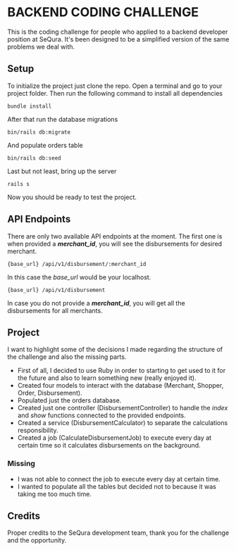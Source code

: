 # BACKEND CODING CHALLENGE

This is the coding challenge for people who applied to a backend developer position at SeQura. 
It's been designed to be a simplified version of the same problems we deal with.

## Setup

To initialize the project just clone the repo.
Open a terminal and go to your project folder. Then run the following command to install all dependencies
```
bundle install
```
After that run the database migrations
```
bin/rails db:migrate
```
And populate orders table
```
bin/rails db:seed
```
Last but not least, bring up the server
```
rails s
```
Now you should be ready to test the project.

## API Endpoints

There are only two available API endpoints at the moment.
The first one is when provided a ***merchant_id***, you will see the disbursements for desired merchant.
```
{base_url} /api/v1/disbursement/:merchant_id
```
In this case the *base_url* would be your localhost.

```
{base_url} /api/v1/disbursement
```
In case you do not provide a ***merchant_id***, you will get all the disbursements for all merchants.

## Project

I want to highlight some of the decisions I made regarding the structure of the challenge and also the missing parts.

- First of all, I decided to use Ruby in order to starting to get used to it for the future and also to learn something new (really enjoyed it).
- Created four models to interact with the database (Merchant, Shopper, Order, Disbursement).
- Populated just the orders database.
- Created just one controller (DisbursementController) to handle the *index* and *show* functions connected to the provided endpoints.
- Created a service (DisbursementCalculator) to separate the calculations responsibility.
- Created a job (CalculateDisbursementJob) to execute every day at certain time so it calculates disbursements on the background.

### Missing

- I was not able to connect the job to execute  every day at certain time.
- I wanted to populate all the tables but decided not to because it was taking me too much time.

## Credits

Proper credits to the SeQura development team, thank you for the challenge and the opportunity. 